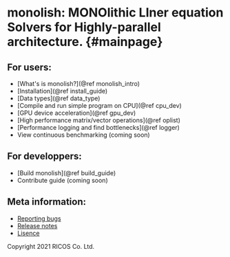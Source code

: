 # monolish: MONOlithic LIner equation Solvers for Highly-parallel architecture. {#mainpage}

## For users:
- [What's is monolish?](@ref monolish_intro)
- [Installation](@ref install_guide)
- [Data types](@ref data_type)
- [Compile and run simple program on CPU](@ref cpu_dev)
- [GPU device acceleration](@ref gpu_dev)
- [High performance matrix/vector operations](@ref oplist)
- [Performance logging and find bottlenecks](@ref logger)
- View continuous benchmarking (coming soon)

## For developpers:
- [Build monolish](@ref build_guide)
- Contribute guide (coming soon)

## Meta information:
- [Reporting bugs](https://github.com/ricosjp/monolish/issues)
- [Release notes](https://github.com/ricosjp/monolish/releases)
- [Lisence](https://github.com/ricosjp/monolish/blob/master/LICENSE)

Copyright 2021 RICOS Co. Ltd.
